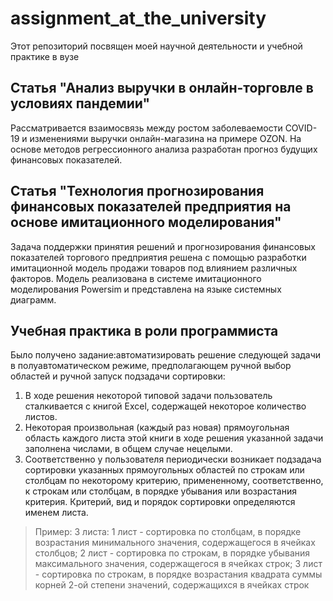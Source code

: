 # assignment_at_the_university
Этот репозиторий посвящен моей научной деятельности и учебной практике в вузе
## Статья "Анализ выручки в онлайн-торговле в условиях пандемии"
Рассматривается взаимосвязь между ростом заболеваемости COVID-19 и изменениями выручки онлайн-магазина на примере OZON. На основе методов регрессионного анализа разработан прогноз будущих финансовых показателей. 
## Статья "Технология прогнозирования финансовых показателей предприятия на основе имитационного моделирования"
Задача поддержки принятия решений и прогнозирования финансовых показателей торгового предприятия решена с помощью разработки имитационной модель продажи товаров под влиянием различных факторов. Модель реализована в системе имитационного моделирования Powersim и представлена на языке системных диаграмм.
## Учебная практика в роли программиста
Было получено задание:автоматизировать решение следующей задачи в полуавтоматическом режиме, предполагающем ручной выбор областей и ручной запуск подзадачи сортировки:
1) В ходе решения некоторой типовой задачи пользователь сталкивается с книгой Excel, содержащей некоторое количество листов.
2) Некоторая произвольная (каждый раз новая) прямоугольная область каждого листа этой книги в ходе решения указанной задачи заполнена числами, в общем случае нецелыми.
3) Соответственно у пользователя периодически возникает подзадача сортировки указанных прямоугольных областей по строкам или столбцам по некоторому критерию, примененному, соответственно, к строкам или столбцам, в порядке убывания или возрастания критерия. Критерий, вид и порядок сортировки определяются именем листа.
> Пример:
3 листа:
1 лист - сортировка по столбцам, в порядке возрастания минимального значения, содержащегося в ячейках столбцов; 
2 лист - сортировка по строкам, в порядке убывания максимального значения, содержащегося в ячейках строк;
3 лист - сортировка по строкам, в порядке возрастания квадрата суммы корней 2-ой степени значений, содержащихся в ячейках строк

